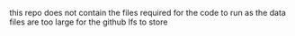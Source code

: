 this repo does not contain the files required for the code to run as the data files are too large for the github lfs to store
